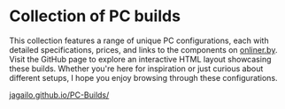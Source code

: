 # Collection of PC builds

This collection features a range of unique PC configurations, each with detailed specifications, prices, and links to the components on [onliner.by](https://catalog.onliner.by). Visit the GitHub page to explore an interactive HTML layout showcasing these builds. Whether you're here for inspiration or just curious about different setups, I hope you enjoy browsing through these configurations.

[jagailo.github.io/PC-Builds/](https://jagailo.github.io/PC-Builds/)

